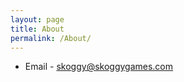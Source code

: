 ```yaml
---
layout: page
title: About
permalink: /About/
---
```


<ul>
    <li>
        Email - <a href="mailto:skoggy@skoggygames.com">skoggy@skoggygames.com</a>
    </li>
</ul>
